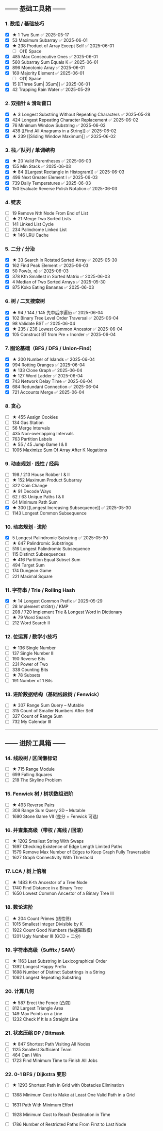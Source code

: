 ## —— 基础工具箱  ——
### 1. 数组 / 基础技巧
- [x] ★ 1 Two Sum ✅ 2025-05-17
- [x] 53 Maximum Subarray ✅ 2025-06-01
- [x] ★ 238 Product of Array Except Self ✅ 2025-06-01
	- [ ]  O(1) Space
- [x] 485 Max Consecutive Ones ✅ 2025-06-01
- [x] 560 Subarray Sum Equals K ✅ 2025-06-01
- [x] 896 Monotonic Array ✅ 2025-06-01
- [x] 169 Majority Element ✅ 2025-06-01
	- [ ]  O(1) Space
- [x] 15 [[Three Sum| 3Sum]] ✅ 2025-06-01
- [x] 42 Trapping Rain Water ✅ 2025-05-29

### 2. 双指针 & 滑动窗口
- [x] ★ 3 Longest Substring Without Repeating Characters ✅ 2025-05-28
- [x] 424 Longest Repeating Character Replacement ✅ 2025-06-02
- [x] 76 Minimum Window Substring ✅ 2025-06-02
- [x] 438 [[Find All Anagrams in a String]] ✅ 2025-06-02
- [x] ★ 239 [[Sliding Window Maximum]] ✅ 2025-06-02

### 3. 栈／队列 / 单调结构
- [x] ★ 20 Valid Parentheses ✅ 2025-06-03
- [x] 155 Min Stack ✅ 2025-06-03
- [x] ★ 84 [[Largest Rectangle in Histogram]] ✅ 2025-06-03
- [x] 496 Next Greater Element I ✅ 2025-06-03
- [x] 739 Daily Temperatures ✅ 2025-06-03
- [x] 150 Evaluate Reverse Polish Notation ✅ 2025-06-03

### 4. 链表
- [ ] 19 Remove Nth Node From End of List
- [ ] ★ 21 Merge Two Sorted Lists
- [ ] 141 Linked List Cycle
- [ ] 234 Palindrome Linked List
- [ ] ★ 146 LRU Cache

### 5. 二分 / 分治
- [x] ★ 33 Search in Rotated Sorted Array ✅ 2025-05-30
- [x] 162 Find Peak Element ✅ 2025-06-03
- [x] 50 Pow(x, n) ✅ 2025-06-03
- [x] 378 Kth Smallest in Sorted Matrix ✅ 2025-06-03
- [x] 4 Median of Two Sorted Arrays ✅ 2025-05-30
- [x] 875 Koko Eating Bananas ✅ 2025-06-03

### 6. 树 / 二叉搜索树
- [x] ★ 94 / 144 / 145 先中后序遍历 ✅ 2025-06-04
- [x] 102 Binary Tree Level Order Traversal ✅ 2025-06-04
- [x] 98 Validate BST ✅ 2025-06-04
- [x] ★ 235 / 236 Lowest Common Ancestor ✅ 2025-06-04
- [x] 105 Construct BT from Pre + Inorder ✅ 2025-06-04
### 7. 图论基础（BFS / DFS / Union-Find）
- [x] ★ 200 Number of Islands ✅ 2025-06-04
- [x] 994 Rotting Oranges ✅ 2025-06-04
- [x] ★ 133 Clone Graph ✅ 2025-06-04
- [x] ★ 127 Word Ladder ✅ 2025-06-04
- [x] 743 Network Delay Time ✅ 2025-06-04
- [x] 684 Redundant Connection ✅ 2025-06-04
- [x] 721 Accounts Merge ✅ 2025-06-04

### 8. 贪心
- [ ] ★ 455 Assign Cookies
- [ ] 134 Gas Station
- [ ] 56 Merge Intervals
- [ ] 435 Non-overlapping Intervals
- [ ] 763 Partition Labels
- [ ] ★ 55 / 45 Jump Game I & II
- [ ] 1005 Maximize Sum Of Array After K Negations

### 9. 动态规划 · 线性 / 经典
- [ ] 198 / 213 House Robber I & II
- [ ] ★ 152 Maximum Product Subarray
- [ ] 322 Coin Change
- [ ] ★ 91 Decode Ways
- [ ] 62 / 63 Unique Paths I & II
- [ ] 64 Minimum Path Sum
- [x] ★ 300 [[Longest Increasing Subsequence]] ✅ 2025-05-30
- [ ] 1143 Longest Common Subsequence

### 10. 动态规划 · 进阶
- [x] 5 Longest Palindromic Substring ✅ 2025-05-30
- [ ] ★ 647 Palindromic Substrings
- [ ] 516 Longest Palindromic Subsequence
- [ ] 115 Distinct Subsequences
- [ ] ★ 416 Partition Equal Subset Sum
- [ ] 494 Target Sum
- [ ] 174 Dungeon Game
- [ ] 221 Maximal Square

### 11. 字符串 / Trie / Rolling Hash
- [x] ★ 14 Longest Common Prefix ✅ 2025-05-29
- [ ] 28 Implement strStr() / KMP
- [ ] 208 / 720 Implement Trie & Longest Word in Dictionary
- [ ] ★ 79 Word Search
- [ ] 212 Word Search II

### 12. 位运算 / 数学小技巧
- [ ] ★ 136 Single Number
- [ ] 137 Single Number II
- [ ] 190 Reverse Bits
- [ ] 231 Power of Two
- [ ] 338 Counting Bits
- [ ] ★ 78 Subsets
- [ ] 191 Number of 1 Bits

### 13. 进阶数据结构（基础线段树 / Fenwick）
- [ ] ★ 307 Range Sum Query – Mutable
- [ ] 315 Count of Smaller Numbers After Self
- [ ] 327 Count of Range Sum
- [ ] 732 My Calendar III

---

## —— 进阶工具箱  ——

### 14. 线段树 / 区间懒标记
- [ ] ★ 715 Range Module
- [ ] 699 Falling Squares
- [ ] 218 The Skyline Problem

### 15. Fenwick 树 / 树状数组进阶
- [ ] ★ 493 Reverse Pairs
- [ ] 308 Range Sum Query 2D – Mutable
- [ ] 1690 Stone Game VII (差分 + Fenwick 可选)

### 16. 并查集高级（带权 / 离线 / 回滚）
- [ ] ★ 1202 Smallest String With Swaps
- [ ] 1697 Checking Existence of Edge Length Limited Paths
- [ ] 1579 Remove Max Number of Edges to Keep Graph Fully Traversable
- [ ] 1627 Graph Connectivity With Threshold

### 17. LCA / 树上倍增
- [ ] ★ 1483 K-th Ancestor of a Tree Node
- [ ] 1740 Find Distance in a Binary Tree
- [ ] 1650 Lowest Common Ancestor of a Binary Tree III

### 18. 数论进阶
- [ ] ★ 204 Count Primes (线性筛)
- [ ] 1015 Smallest Integer Divisible by K
- [ ] 1922 Count Good Numbers (快速幂取模)
- [ ] 1201 Ugly Number III (GCD + 二分)

### 19. 字符串高级（Suffix / SAM）
- [ ] ★ 1163 Last Substring in Lexicographical Order
- [ ] 1392 Longest Happy Prefix
- [ ] 1698 Number of Distinct Substrings in a String
- [ ] 1062 Longest Repeating Substring

### 20. 计算几何
- [ ] ★ 587 Erect the Fence (凸包)
- [ ] 812 Largest Triangle Area
- [ ] 149 Max Points on a Line
- [ ] 1232 Check If It Is a Straight Line

### 21. 状态压缩 DP / Bitmask
- [ ] ★ 847 Shortest Path Visiting All Nodes
- [ ] 1125 Smallest Sufficient Team
- [ ] 464 Can I Win
- [ ] 1723 Find Minimum Time to Finish All Jobs

### 22. 0-1 BFS / Dijkstra 变形
- [ ] ★ 1293 Shortest Path in Grid with Obstacles Elimination
- [ ] 1368 Minimum Cost to Make at Least One Valid Path in a Grid
- [ ] 1631 Path With Minimum Effort
- [ ] 1928 Minimum Cost to Reach Destination in Time
- [ ] 1786 Number of Restricted Paths From First to Last Node

